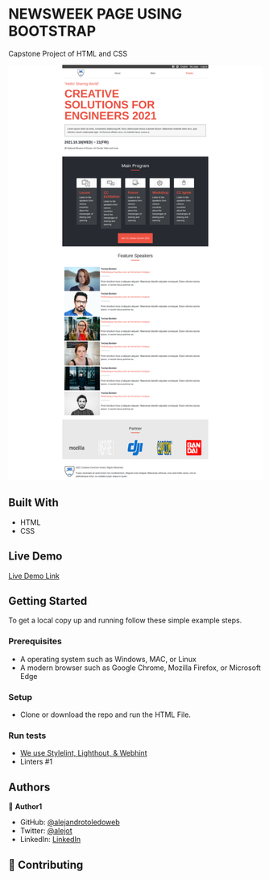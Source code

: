 # NEWSWEEK PAGE USING BOOTSTRAP 

Capstone Project of HTML and CSS


![screenshot](./screenshot.png)


## Built With

- HTML
- CSS

## Live Demo

[Live Demo Link](https://rawcdn.githack.com/alejandrotoledoweb/capstone-project-html-and-css/9e9c41b181c212891fd3995c3caa54f3b18a50a1/main.html)


## Getting Started

To get a local copy up and running follow these simple example steps.

### Prerequisites

- A operating system such as Windows, MAC, or Linux
- A modern browser such as Google Chrome, Mozilla Firefox, or Microsoft Edge

### Setup
- Clone or download the repo and run the HTML File.

### Run tests
- [We use Stylelint, Lighthout, & Webhint](https://github.com/alejandrotoledoweb/capstone-project-html-and-css/actions/runs/302896834)
- Linters #1


## Authors

👤 **Author1**

- GitHub: [@alejandrotoledoweb](https://github.com/alejandrotoledoweb)
- Twitter: [@alejot](https://twitter.com/alejot)
- LinkedIn: [LinkedIn](https://www.linkedin.com/in/alejandro-toledo-3b444b109/)

## 🤝 Contributing